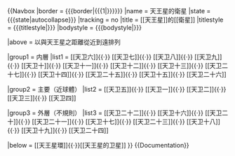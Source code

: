 {{Navbox
|border = {{{border|{{{1|}}}}}}
|name = 天王星的衛星
|state = {{{state|autocollapse}}}
|tracking = <includeonly>no</includeonly>
|title = [[天王星]]的[[衛星]]
|titlestyle = {{{titlestyle|}}} <!--needed for {{Natural satellites of the Solar System}}-->
|bodystyle = {{{bodystyle|}}}  <!--needed for {{Natural satellites of the Solar System}}-->

|above = 以與天王星之距離從近到遠排列

|group1 = 内層
|list1 = [[天卫六]]{{·}} [[天卫七]]{{·}} [[天卫八]]{{·}} [[天卫九]]{{·}} [[天卫十]]{{·}} [[天卫十一]]{{·}} [[天卫十二]]{{·}} [[天卫十三]]{{·}} [[天卫二十七]]{{·}} [[天卫十四]]{{·}} [[天卫二十五]]{{·}} [[天卫十五]]{{·}} [[天卫二十六]]

|group2 = 主要（近球體）
|list2 = [[天卫五]]{{·}} [[天卫一]]{{·}} [[天卫二]]{{·}} [[天卫三]]{{·}} [[天卫四]]

|group3 = 外層（不規則）
|list3 = [[天卫二十二]]{{·}} [[天卫十六]]{{·}} [[天卫二十]]{{·}} [[天卫二十一]]{{·}} [[天卫十七]]{{·}} [[天卫二十三]]{{·}} [[天卫十八]]{{·}} [[天卫十九]]{{·}} [[天卫二十四]]

|below = [[天王星環]]{{·}}[[天王星的卫星]]
}}<noinclude>
{{Documentation}}
</noinclude>